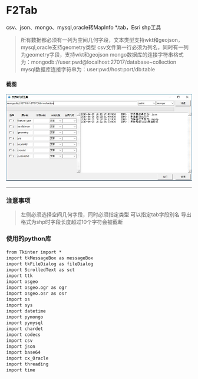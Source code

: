 # F2Tab
csv、json、mongo、mysql,oracle转MapInfo *.tab，Esri shp工具

> 所有数据都必须有一列为空间几何字段，文本类型支持wkt和geojson，mysql,oracle支持geometry类型
> csv文件第一行必须为列名，同时有一列为geometry字段，支持wkt和geojson
> mongo数据库的连接字符串格式为：mongodb://user:pwd@localhost:27017/database~collection
> mysql数据库连接字符串为：user:pwd/host:port/db:table

#### 截图

![image](https://github.com/jzChia/F2Tab/blob/master/f2t.jpg)

------------------------------

### 注意事项
> 左侧必须选择空间几何字段，同时必须指定类型
> 可以指定tab字段别名
> 导出格式为shp时字段长度超过10个字符会被截断


### 使用的python库
```
from Tkinter import *
import tkMessageBox as messageBox
import tkFileDialog as fileDialog
import ScrolledText as sct
import ttk
import osgeo
import osgeo.ogr as ogr
import osgeo.osr as osr
import os
import sys
import datetime
import pymongo
import pymysql
import chardet
import codecs
import csv
import json
import base64
import cx_Oracle
import threading
import time
```
